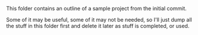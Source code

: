 This folder contains an outline of a sample project from the initial commit.

Some of it may be useful, some of it may not be needed, so I'll just dump all the stuff
in this folder first and delete it later as stuff is completed, or used.